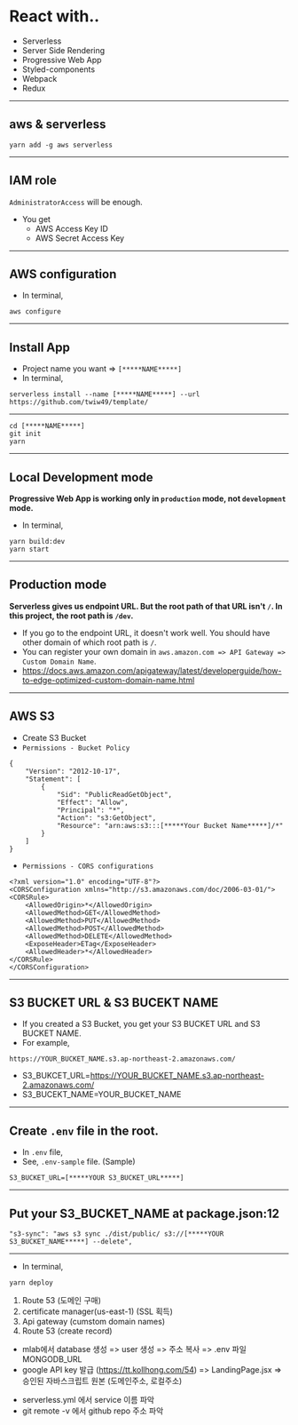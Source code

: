 # React with..

- Serverless
- Server Side Rendering
- Progressive Web App
- Styled-components
- Webpack
- Redux

---

## aws & serverless

```
yarn add -g aws serverless
```

---

## IAM role

`AdministratorAccess` will be enough.

- You get
  - AWS Access Key ID
  - AWS Secret Access Key

---

## AWS configuration

- In terminal,

```
aws configure
```

---

## Install App

- Project name you want => `[*****NAME*****]`
- In terminal,

```
serverless install --name [*****NAME*****] --url https://github.com/twiw49/template/
```

---

```
cd [*****NAME*****]
git init
yarn
```

---

## Local Development mode

**Progressive Web App is working only in `production` mode, not `development` mode.**

- In terminal,

```
yarn build:dev
yarn start
```

---

## Production mode

**Serverless gives us endpoint URL. But the root path of that URL isn't `/`. In this project, the root path is `/dev`.**

- If you go to the endpoint URL, it doesn't work well. You should have other domain of which root path is `/`.
- You can register your own domain in `aws.amazon.com => API Gateway => Custom Domain Name`.
- https://docs.aws.amazon.com/apigateway/latest/developerguide/how-to-edge-optimized-custom-domain-name.html

---

## AWS S3

- Create S3 Bucket
- `Permissions - Bucket Policy`

```
{
    "Version": "2012-10-17",
    "Statement": [
        {
            "Sid": "PublicReadGetObject",
            "Effect": "Allow",
            "Principal": "*",
            "Action": "s3:GetObject",
            "Resource": "arn:aws:s3:::[*****Your Bucket Name*****]/*"
        }
    ]
}
```

- `Permissions - CORS configurations`

```
<?xml version="1.0" encoding="UTF-8"?>
<CORSConfiguration xmlns="http://s3.amazonaws.com/doc/2006-03-01/">
<CORSRule>
    <AllowedOrigin>*</AllowedOrigin>
    <AllowedMethod>GET</AllowedMethod>
    <AllowedMethod>PUT</AllowedMethod>
    <AllowedMethod>POST</AllowedMethod>
    <AllowedMethod>DELETE</AllowedMethod>
    <ExposeHeader>ETag</ExposeHeader>
    <AllowedHeader>*</AllowedHeader>
</CORSRule>
</CORSConfiguration>
```

---

## S3 BUCKET URL & S3 BUCEKT NAME

- If you created a S3 Bucket, you get your S3 BUCKET URL and S3 BUCKET NAME.
- For example,

```
https://YOUR_BUCKET_NAME.s3.ap-northeast-2.amazonaws.com/
```

- S3_BUKCET_URL=https://YOUR_BUCKET_NAME.s3.ap-northeast-2.amazonaws.com/
- S3_BUCEKT_NAME=YOUR_BUCKET_NAME

---

## Create `.env` file in the root.

- In `.env` file,
- See, `.env-sample` file. (Sample)

```
S3_BUCKET_URL=[*****YOUR S3_BUCKET_URL*****]
```

---

## Put your S3_BUCKET_NAME at package.json:12

```
"s3-sync": "aws s3 sync ./dist/public/ s3://[*****YOUR S3_BUCKET_NAME*****] --delete",
```

---

- In terminal,

```
yarn deploy
```

1. Route 53 (도메인 구매)
2. certificate manager(us-east-1) (SSL 획득)
3. Api gateway (cumstom domain names)
4. Route 53 (create record)

- mlab에서 database 생성 => user 생성 => 주소 복사 => .env 파일 MONGODB_URL
- google API key 발급 (https://tt.kollhong.com/54) => LandingPage.jsx => 승인된 자바스크립트 원본 (도메인주소, 로컬주소)

* serverless.yml 에서 service 이름 파악
* git remote -v 에서 github repo 주소 파악